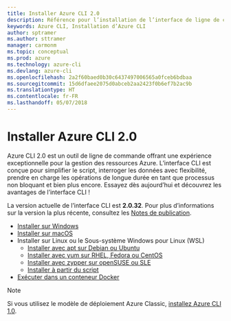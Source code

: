 ```yaml
---
title: Installer Azure CLI 2.0
description: Référence pour l’installation de l’interface de ligne de commande Azure 2.0
keywords: Azure CLI, Installation d’Azure CLI
author: sptramer
ms.author: sttramer
manager: carmonm
ms.topic: conceptual
ms.prod: azure
ms.technology: azure-cli
ms.devlang: azure-cli
ms.openlocfilehash: 2a2f60baed0b30c6437497006565a0fceb6bdbaa
ms.sourcegitcommit: 15d6dfaee2075d0abceb2aa2423f0b6ef7b2ac9b
ms.translationtype: HT
ms.contentlocale: fr-FR
ms.lasthandoff: 05/07/2018
---
```

# <a name="install-azure-cli-20"></a>Installer Azure CLI 2.0

Azure CLI 2.0 est un outil de ligne de commande offrant une expérience exceptionnelle pour la gestion des ressources Azure. L’interface CLI est conçue pour simplifier le script, interroger les données avec flexibilité, prendre en charge les opérations de longue durée en tant que processus non bloquant et bien plus encore. Essayez dès aujourd’hui et découvrez les avantages de l’interface CLI !

La version actuelle de l’interface CLI est __2.0.32__. Pour plus d’informations sur la version la plus récente, consultez les [Notes de publication](release-notes-azure-cli.md).

* [Installer sur Windows](install-azure-cli-windows.md)
* [Installer sur macOS](install-azure-cli-macos.md)
* Installer sur Linux ou le Sous-système Windows pour Linux (WSL)
  * [Installer avec apt sur Debian ou Ubuntu](install-azure-cli-apt.md)
  * [Installer avec yum sur RHEL, Fedora ou CentOS ](install-azure-cli-yum.md)
  * [Installer avec zypper sur openSUSE ou SLE ](install-azure-cli-zypper.md)
  * [Installer à partir du script](install-azure-cli-linux.md)
* [Exécuter dans un conteneur Docker](run-azure-cli-docker.md)

> [!NOTE]
> Si vous utilisez le modèle de déploiement Azure Classic, [installez Azure CLI 1.0](install-cli-version-1.0.md).

